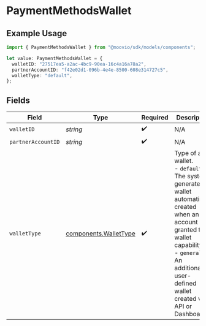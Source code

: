 # PaymentMethodsWallet

## Example Usage

```typescript
import { PaymentMethodsWallet } from "@moovio/sdk/models/components";

let value: PaymentMethodsWallet = {
  walletID: "27517ea5-a2ac-4bc9-90ea-16c4a16a78a2",
  partnerAccountID: "f42e02d1-096b-4e4e-8500-608e314727c5",
  walletType: "default",
};
```

## Fields

| Field                                                                                                                                                                                                                | Type                                                                                                                                                                                                                 | Required                                                                                                                                                                                                             | Description                                                                                                                                                                                                          |
| -------------------------------------------------------------------------------------------------------------------------------------------------------------------------------------------------------------------- | -------------------------------------------------------------------------------------------------------------------------------------------------------------------------------------------------------------------- | -------------------------------------------------------------------------------------------------------------------------------------------------------------------------------------------------------------------- | -------------------------------------------------------------------------------------------------------------------------------------------------------------------------------------------------------------------- |
| `walletID`                                                                                                                                                                                                           | *string*                                                                                                                                                                                                             | :heavy_check_mark:                                                                                                                                                                                                   | N/A                                                                                                                                                                                                                  |
| `partnerAccountID`                                                                                                                                                                                                   | *string*                                                                                                                                                                                                             | :heavy_check_mark:                                                                                                                                                                                                   | N/A                                                                                                                                                                                                                  |
| `walletType`                                                                                                                                                                                                         | [components.WalletType](../../models/components/wallettype.md)                                                                                                                                                       | :heavy_check_mark:                                                                                                                                                                                                   | Type of a wallet.<br/>  - `default`: The system-generated wallet automatically created when an account is granted the wallet capability.<br/>  - `general`: An additional, user-defined wallet created via API or Dashboard. |